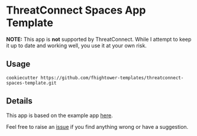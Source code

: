 # ThreatConnect Spaces App Template

**NOTE:** This app is **not** supported by ThreatConnect. While I attempt to keep it up to date and working well, you use it at your own risk.

## Usage

```
cookiecutter https://github.com/fhightower-templates/threatconnect-spaces-template.git
```

## Details

This app is based on the example app [here](https://github.com/ThreatConnect-Inc/TCX_-_ExampleContextApp).

Feel free to raise an [issue](https://github.com/fhightower-templates/threatconnect-spaces-template/issues) if you find anything wrong or have a suggestion.
